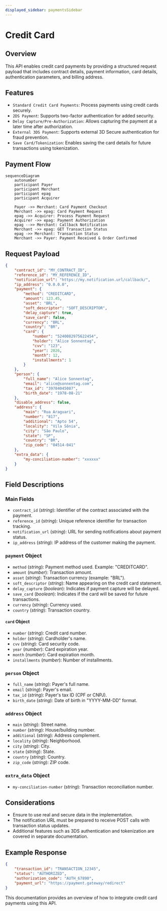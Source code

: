 ```yaml
---
displayed_sidebar: paymentsSidebar
---
```


# Credit Card

## Overview

This API enables credit card payments by providing a structured request payload that includes contract details, payment information, card details, authentication parameters, and billing address.

## Features

- `Standard Credit Card Payments`: Process payments using credit cards securely.
- `2DS Payment`: Supports two-factor authentication for added security.
- `Delay Capture/Pre-Authorization`: Allows capturing the payment at a later time after authorization.
- `External 3DS Payment`: Supports external 3D Secure authentication for fraud prevention.
- `Save Card/Tokenization`: Enables saving the card details for future transactions using tokenization.

## Payment Flow

```mermaid
sequenceDiagram
    autonumber
    participant Payer
    participant Merchant
    participant epag
    participant Acquirer

    Payer ->> Merchant: Card Payment Checkout
    Merchant ->> epag: Card Payment Request
    epag ->> Acquirer: Process Payment Request
    Acquirer ->> epag: Payment Authorization
    epag -->> Merchant: Callback Notification
    Merchant ->> epag: GET Transaction Status
    epag ->> Merchant: Transaction Status
    Merchant ->> Payer: Payment Received & Order Confirmed
```

## Request Payload

```json
{
    "contract_id": "MY_CONTRACT_ID",
    "reference_id": "MY_REFERENCE_ID",
    "notification_url": "https://my.notification.url/callback/",
    "ip_address": "0.0.0.0",
    "payment": {
        "method": "CREDITCARD",
        "amount": 123.45,
        "asset": "BRL",
        "soft_descriptor": "SOFT_DESCRIPTOR",
        "delay_capture": true,
        "save_card": false,
        "currency": "BRL",
        "country": "BR",
        "card": {
            "number": "5240082975622454",
            "holder": "Alice Sonnentag",
            "cvv": "123",
            "year": 2026,
            "month": 12,
            "installments": 1
        }
    },
    "person": {
        "full_name": "Alice Sonnentag",
        "email": "alice@sonnentag.com",
        "tax_id": "39784045087",
        "birth_date": "1978-08-21"
    },
    "disable_address": false,
    "address": {
        "main": "Rua Araguari",
        "number": "817",
        "additional": "Apto 54",
        "locality": "Vila Sônia",
        "city": "São Paulo",
        "state": "SP",
        "country": "BR",
        "zip_code": "04514-041"
    },
    "extra_data": {
        "my-conciliation-number": "xxxxxx"
    }
}
```

## Field Descriptions

### Main Fields

- `contract_id` (*string*): Identifier of the contract associated with the payment.
- `reference_id` (*string*): Unique reference identifier for transaction tracking.
- `notification_url` (*string*): URL for sending notifications about payment status.
- `ip_address` (*string*): IP address of the customer making the payment.

### `payment` Object

- `method` (*string*): Payment method used. Example: "CREDITCARD".
- `amount` (*number*): Transaction amount.
- `asset` (*string*): Transaction currency (example: "BRL").
- `soft_descriptor` (*string*): Name appearing on the credit card statement.
- `delay_capture` (*boolean*): Indicates if payment capture will be delayed.
- `save_card` (*boolean*): Indicates if the card will be saved for future transactions.
- `currency` (*string*): Currency used.
- `country` (*string*): Transaction country.

#### `card` Object

- `number` (*string*): Credit card number.
- `holder` (*string*): Cardholder's name.
- `cvv` (*string*): Card security code.
- `year` (*number*): Card expiration year.
- `month` (*number*): Card expiration month.
- `installments` (*number*): Number of installments.

### `person` Object

- `full_name` (*string*): Payer's full name.
- `email` (*string*): Payer's email.
- `tax_id` (*string*): Payer's tax ID (CPF or CNPJ).
- `birth_date` (*string*): Date of birth in "YYYY-MM-DD" format.

### `address` Object

- `main` (*string*): Street name.
- `number` (*string*): House/building number.
- `additional` (*string*): Address complement.
- `locality` (*string*): Neighborhood.
- `city` (*string*): City.
- `state` (*string*): State.
- `country` (*string*): Country.
- `zip_code` (*string*): ZIP code.

### `extra_data` Object

- `my-conciliation-number` (*string*): Transaction reconciliation number.

## Considerations

- Ensure to use real and secure data in the implementation.
- The notification URL must be prepared to receive POST calls with transaction status updates.
- Additional features such as 3DS authentication and tokenization are covered in separate documentation.

## Example Response

```json
{
    "transaction_id": "TRANSACTION_12345",
    "status": "AUTHORIZED",
    "authorization_code": "AUTH_67890",
    "payment_url": "https://payment.gateway/redirect"
}
```

This documentation provides an overview of how to integrate credit card payments using this API.

